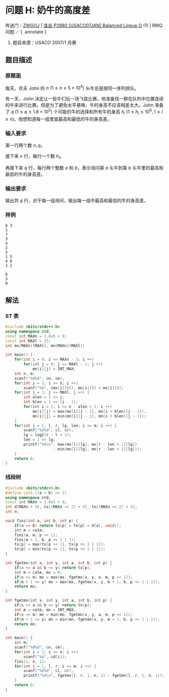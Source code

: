 # 问题 H: 奶牛的高度差

传送门：[ZWGOJ](http://81.68.64.169/problem.php?cid=1013&pid=7) | [洛谷 P2880 [USACO07JAN] Balanced Lineup G](https://www.luogu.com.cn/problem/P2880) (1) | RMQ 问题 :white_check_mark:
{ .annotate }

1.  题目来源：USACO 2007/1 月赛

## 题目描述

### 原题面

每天，农夫 John 的 $n\:(1\le n\le 5\times 10^4)$ 头牛总是按同一序列排队。

有一天，John 决定让一些牛们玩一场飞盘比赛。他准备找一群在队列中位置连续的牛来进行比赛。但是为了避免水平悬殊，牛的身高不应该相差太大。John 准备了 $q\:(1\le q\le 1.8\times10^5)$ 个可能的牛的选择和所有牛的身高 $h_i\:(1\le h_i\le 10^6, 1\le i\le n)$。他想知道每一组里面最高和最低的牛的身高差。

### 输入要求

第一行两个数 $n,q$。

接下来 $n$ 行，每行一个数 $h_i$。

再接下来 $q$ 行，每行两个整数 $a$ 和 $b$，表示询问第 $a$ 头牛到第 $b$ 头牛里的最高和最低的牛的身高差。

### 输出要求

输出共 $q$ 行，对于每一组询问，输出每一组中最高和最低的牛的身高差。

### 样例

<div class="grid" markdown>

```text
6 3
1
7
3
4
2
5
1 5
4 6
2 2
```

```text
6
3
0
```

</div>

## 解法

### ST 表

```cpp
#include <bits/stdc++.h>
using namespace std;
const int MAXn = 1.8e5 + 9;
const int MAXl = 25;
int mx[MAXn][MAXl], mn[MAXn][MAXl];

int main() {
    for(int i = 0; i <= MAXn - 3; i ++)
        for(int j = 0; j <= MAXl - 1; j ++)
            mn[i][j] = INT_MAX;
    int n, m;
    scanf("%d%d", &n, &m);
    for(int i = 1; i <= n; i ++)
        scanf("%d", &mx[i][0]), mn[i][0] = mx[i][0];
    for(int j = 1; j <= MAXl; j ++) {
        int alen = 1 << j;
        int blen = 1 << (j - 1);
        for(int i = 1; i <= n - alen + 1; i ++)
            mx[i][j] = max(mx[i][j - 1], mx[i + blen][j - 1]),
            mn[i][j] = min(mn[i][j - 1], mn[i + blen][j - 1]);
    }
    for(int i = 1, l, r, lg, len; i <= m; i ++) {
        scanf("%d%d", &l, &r);
        lg = log2(r - l + 1);
        len = 1 << lg;
        printf("%d\n", max(mx[l][lg], mx[r - len + 1][lg])
                     - min(mn[l][lg], mn[r - len + 1][lg]));
    }
    return 0;
}
```

### 线段树

```cpp
#include <bits/stdc++.h>
#define calm ((a + b) >> 1)
using namespace std;
const int MAXn = 1.8e5 + 9;
int d[MAXn + 9], tx[(MAXn << 2) + 9], tn[(MAXn << 2) + 9];
int n;

void fini(int a, int b, int p) {
    if(a == b) return tx[p] = tn[p] = d[a], void();
    int m = calm;
    fini(a, m, p << 1);
    fini(m + 1, b, p << 1 | 1);
    tx[p] = max(tx[p << 1], tx[p << 1 | 1]);
    tn[p] = min(tn[p << 1], tn[p << 1 | 1]);
}

int fgetmx(int x, int y, int a, int b, int p) {
    if(x <= a && b <= y) return tx[p];
    int m = calm, mx = 0;
    if(x <= m) mx = max(mx, fgetmx(x, y, a, m, p << 1));
    if(m + 1 <= y) mx = max(mx, fgetmx(x, y, m + 1, b, p << 1 | 1));
    return mx;
}

int fgetmn(int x, int y, int a, int b, int p) {
    if(x <= a && b <= y) return tn[p];
    int m = calm, mn = INT_MAX;
    if(x <= m) mn = min(mn, fgetmn(x, y, a, m, p << 1));
    if(m + 1 <= y) mn = min(mn, fgetmn(x, y, m + 1, b, p << 1 | 1));
    return mn;
}

int main() {
    int m;
    scanf("%d%d", &n, &m);
    for(int i = 1; i <= n; i ++)
        scanf("%d", &d[i]);
    fini(1, n, 1);
    for(int i = 1, l, r; i <= m; i ++) {
        scanf("%d%d", &l, &r);
        printf("%d\n", fgetmx(l, r, 1, n, 1) - fgetmn(l, r, 1, n, 1));
    }
    return 0;
}
```
